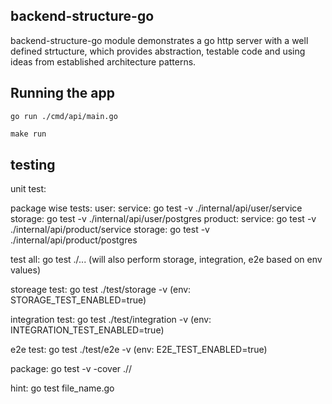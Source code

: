 ## backend-structure-go
backend-structure-go module demonstrates a go http server with a well defined strtucture, which provides abstraction, testable code and using ideas from established architecture patterns.

## Running the app
```cli
go run ./cmd/api/main.go
```
```makefile
make run
```

## testing
unit test:

package wise tests:
user:
    service: go test -v ./internal/api/user/service
    storage: go test -v ./internal/api/user/postgres
product:
    service: go test -v ./internal/api/product/service
    storage: go test -v ./internal/api/product/postgres

test all:
go test ./...
(will also perform storage, integration, e2e based on env values)

storeage test: go test ./test/storage -v (env: STORAGE_TEST_ENABLED=true)

integration test: go test ./test/integration -v (env: INTEGRATION_TEST_ENABLED=true)

e2e test: go test ./test/e2e -v (env: E2E_TEST_ENABLED=true)

package: go test -v -cover ./<directory>/<package>

hint: go test file_name.go